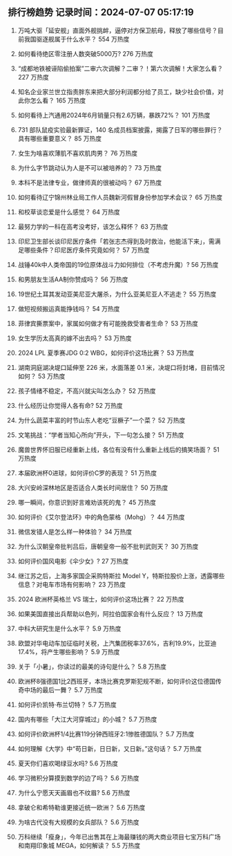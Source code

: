 
## 排行榜趋势 记录时间：2024-07-07 05:17:19
  
  1. 万吨大驱「延安舰」直面外舰挑衅，逼停对方保卫航母，释放了哪些信号？目前我国驱逐舰属于什么水平？ 554 万热度
    
  2. 如何看待绝区零注册人数突破5000万? 276 万热度
    
  3. “成都地铁被诬陷偷拍案”二审六次调解？二审？！第六次调解！大家怎么看？ 227 万热度
    
  4. 知名企业家兰世立指责胖东来把大部分利润都分给了员工，缺少社会价值，对此你怎么看？ 165 万热度
    
  5. 如何看待上汽通用2024年6月销量只有2.6万辆，暴跌72%？ 101 万热度
    
  6. 731 部队鼠疫实验最新罪证，140 名成员档案披露，揭露了日军的哪些罪行？具有哪些重要意义？ 85 万热度
    
  7. 女生为啥喜欢薄肌不喜欢肌肉男？ 76 万热度
    
  8. 为什么字节跳动认为人是不可以被培养的？ 73 万热度
    
  9. 本科不是法律专业，做律师真的很被动吗？ 67 万热度
    
  10. 如何看待辽宁锦州林业局工作人员魏新河假冒身份参加学术会议？ 65 万热度
    
  11. 和校草谈恋爱是什么感觉？ 64 万热度
    
  12. 最努力学的一科在高考没考好，该怎么释怀？ 63 万热度
    
  13. 印尼卫生部长谈印尼医疗条件「若张志杰得到及时救治，他能活下来」，需满足哪些条件？印尼医疗条件究竟如何？ 57 万热度
    
  14. 战锤40k中人类帝国的19位原体战斗力如何排位（不考虑升魔）? 56 万热度
    
  15. 和男朋友生活AA制你赞成吗？ 56 万热度
    
  16. 19世纪土耳其发动亚美尼亚大屠杀，为什么亚美尼亚人不逃走？ 55 万热度
    
  17. 做短视频搬运真能挣钱吗？ 54 万热度
    
  18. 菲律宾撕票案中，家属如何做才有可能挽救受害者生命？ 53 万热度
    
  19. 女生学历太高真的嫁不出去吗？ 53 万热度
    
  20. 2024 LPL 夏季赛JDG 0:2 WBG，如何评价这场比赛？ 53 万热度
    
  21. 湖南洞庭湖决堤口延伸至 226 米，水面落差 0.1 米，决堤口将封堵，目前情况如何？ 53 万热度
    
  22. 孩子情绪不稳定，不高兴就尖叫怎么办？ 52 万热度
    
  23. 什么经历让你觉得人各有命? 52 万热度
    
  24. 为什么蔬菜丰富的时节山东人老吃“豆橛子”一个菜？ 52 万热度
    
  25. 文笔挑战：“学者当知心所向”开头，下一句怎么接？ 51 万热度
    
  26. 魔兽世界怀旧服已经重新上线，各位有没有什么重新上线后的搞笑场面？ 51 万热度
    
  27. 本届欧洲杯0进球，如何评价C罗的表现？ 51 万热度
    
  28. 大兴安岭深林地区是否适合人类长时间居住？ 50 万热度
    
  29. 哪一瞬间，你意识到好言难劝该死的鬼？ 45 万热度
    
  30. 如何评价《艾尔登法环》中的角色蒙格（Mohg）？ 44 万热度
    
  31. 微信发错人是怎么样一种体验？ 34 万热度
    
  32. 为什么汉朝皇帝批判吕后，唐朝皇帝一般不批判武则天？ 30 万热度
    
  33. 如何评价国风电影《伞少女》? 27 万热度
    
  34. 继江苏之后，上海多家国企采购特斯拉 Model Y，特斯拉股价上涨，透露哪些信息？对电车市场有何影响？ 23 万热度
    
  35. 2024 欧洲杯英格兰 VS 瑞士，如何评价这场比赛？ 22 万热度
    
  36. 如果美国直接出兵帮助以色列，阿拉伯国家会有什么反应？ 13 万热度
    
  37. 中科大研究生是什么水平？ 5.9 万热度
    
  38. 欧盟对华电动车加征临时关税，上汽集团税率37.6%，吉利19.9%，比亚迪17.4%，将产生哪些影响？ 5.9 万热度
    
  39. 关于「小暑」，你读过的最美的诗句是什么？ 5.8 万热度
    
  40. 欧洲杯8强德国1比2西班牙，本场比赛克罗斯犯规不断，如何评价这位德国传奇中场的最后一舞？ 5.7 万热度
    
  41. 如何评价凯特·布兰切特？ 5.7 万热度
    
  42. 国内有哪些「大江大河穿城过」的小城？ 5.7 万热度
    
  43. 如何评价欧洲杯1/4比赛119分钟西班牙2:1惨胜德国队？ 5.7 万热度
    
  44. 如何理解《大学》中“苟日新，日日新，又日新。”这句话？ 5.7 万热度
    
  45. 夏天你们喜欢喝绿豆水吗? 5.6 万热度
    
  46. 学习微积分算摸到数学的边了吗？ 5.6 万热度
    
  47. 为什么宁愿天天画眉也不纹眉? 5.6 万热度
    
  48. 拿破仑和希特勒谁更接近统一欧洲？ 5.6 万热度
    
  49. 为啥古代没有大规模的女兵部队？ 5.6 万热度
    
  50. 万科继续「瘦身」，今年已出售其在上海最赚钱的两大商业项目七宝万科广场和南翔印象城 MEGA，如何解读？ 5.5 万热度
    